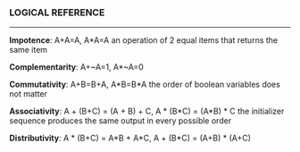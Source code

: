 ### LOGICAL REFERENCE

---

**Impotence**: A+A=A, A\*A=A
an operation of 2 equal items that returns the same item

**Complementarity**: A+~A=1, A\*~A=0

**Commutativity**: A+B=B+A, A\*B=B\*A
the order of boolean variables does not matter

**Associativity**: A + (B+C) = (A + B) + C, A \* (B\*C) = (A\*B) \* C
the initializer sequence produces the same output in every possible order

**Distributivity**: A \* (B+C) = A\*B + A\*C,  A + (B\*C) = (A+B) \* (A+C)